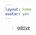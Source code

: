 ```yaml
---
layout: home
avatar: yes
---
```



> [gdrive](https://drive.google.com/drive/folders/0B9Y8J0Wpewn2cmFYVzV2bFFJaXM?usp=sharing)